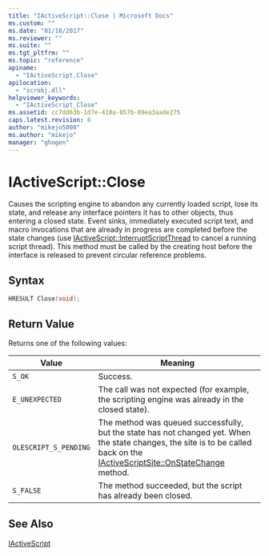 ```yaml
---
title: "IActiveScript::Close | Microsoft Docs"
ms.custom: ""
ms.date: "01/18/2017"
ms.reviewer: ""
ms.suite: ""
ms.tgt_pltfrm: ""
ms.topic: "reference"
apiname: 
  - "IActiveScript.Close"
apilocation: 
  - "scrobj.dll"
helpviewer_keywords: 
  - "IActiveScript_Close"
ms.assetid: cc7dd63b-1d7e-410a-857b-09ea3aade275
caps.latest.revision: 6
author: "mikejo5000"
ms.author: "mikejo"
manager: "ghogen"
---
```

# IActiveScript::Close
Causes the scripting engine to abandon any currently loaded script, lose its state, and release any interface pointers it has to other objects, thus entering a closed state. Event sinks, immediately executed script text, and macro invocations that are already in progress are completed before the state changes (use [IActiveScript::InterruptScriptThread](../../winscript/reference/iactivescript-interruptscriptthread.md) to cancel a running script thread). This method must be called by the creating host before the interface is released to prevent circular reference problems.  
  
## Syntax  
  
```cpp
HRESULT Close(void);  
```  
  
## Return Value  
 Returns one of the following values:  
  
|Value|Meaning|  
|-----------|-------------|  
|`S_OK`|Success.|  
|`E_UNEXPECTED`|The call was not expected (for example, the scripting engine was already in the closed state).|  
|`OLESCRIPT_S_PENDING`|The method was queued successfully, but the state has not changed yet. When the state changes, the site is to be called back on the [IActiveScriptSite::OnStateChange](../../winscript/reference/iactivescriptsite-onstatechange.md) method.|  
|`S_FALSE`|The method succeeded, but the script has already been closed.|  
  
## See Also  
 [IActiveScript](../../winscript/reference/iactivescript.md)